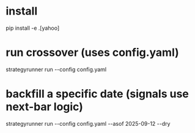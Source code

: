 # install
pip install -e .[yahoo]

# run crossover (uses config.yaml)
strategyrunner run --config config.yaml

# backfill a specific date (signals use next-bar logic)
strategyrunner run --config config.yaml --asof 2025-09-12 --dry